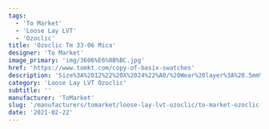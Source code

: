 ```yaml
---
tags:
  - 'To Market'
  - 'Loose Lay LVT'
  - 'Ozoclic'
title: 'Ozoclic Tm 33-06 Mica'
designer: 'To Market'
image_primary: 'img/3606%E6%8B%BC.jpg'
href: 'https://www.tomkt.com/copy-of-basix-swatches'
description: 'Size%3A%2012%22%20X%2024%22%A0/%20Wear%20layer%3A%20.5mm%20%2820mil%29%20/%20Edge%3A%20Square%20/%20Thickness%3A%205.0mm%20%3D%A04.0mm%20Vinyl%20Top%20+%201.0mm%20AcoustX%20Sound%20Absorbing%20Backing%20/%20Sq.ft/Ctn%3A%2024%A0/%20Installation%3A%20Snap%20%26%20Click'
category: 'Loose Lay LVT Ozoclic'
subtitle: ''
manufacturer: 'ToMarket'
slug: '/manufacturers/tomarket/loose-lay-lvt-ozoclic/to-market-ozoclic-tm-33-06-mica'
date: '2021-02-22'
---
```

